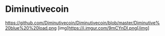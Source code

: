 # Diminutivecoin
https://github.com/Diminutivecoin/Diminutivecoin/blob/master/Diminutive%20blue%20%20load.png
[img]https://i.imgur.com/9mCYnDI.png[/img]
